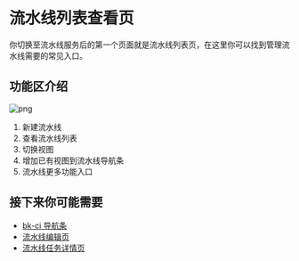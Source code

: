 # 流水线列表查看页

你切换至流水线服务后的第一个页面就是流水线列表页，在这里你可以找到管理流水线需要的常见入口。

## 功能区介绍

![png](../../assets/service_pipeline_list.png)

1. 新建流水线
2. 查看流水线列表
3. 切换视图
4. 增加已有视图到流水线导航条
5. 流水线更多功能入口

## 接下来你可能需要

- [bk-ci 导航条](../Console.md)
- [流水线编辑页](pipeline-edit.md)
- [流水线任务详情页](pipeline-detail.md)
